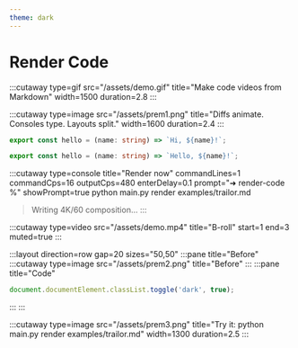 ```yaml
---
theme: dark
---
```


# Render Code

:::cutaway type=gif src="/assets/demo.gif" title="Make code videos from Markdown" width=1500 duration=2.8
:::

:::cutaway type=image src="/assets/prem1.png" title="Diffs animate. Consoles type. Layouts split." width=1600 duration=2.4
:::

```ts {title="index.ts" start_from_blank=true}
export const hello = (name: string) => `Hi, ${name}!`;
```

```ts {title="index.ts"}
export const hello = (name: string) => `Hello, ${name}!`;
```

:::cutaway type=console title="Render now" commandLines=1 commandCps=16 outputCps=480 enterDelay=0.1 prompt="➜ render-code %" showPrompt=true
python main.py render examples/trailor.md
> Writing 4K/60 composition…
:::

:::cutaway type=video src="/assets/demo.mp4" title="B-roll" start=1 end=3 muted=true
:::

:::layout direction=row gap=20 sizes="50,50"
:::pane title="Before"
:::cutaway type=image src="/assets/prem2.png" title="Before"
:::
:::pane title="Code"
```ts {title="feature.ts"}
document.documentElement.classList.toggle('dark', true);
```
:::
:::

:::cutaway type=image src="/assets/prem3.png" title="Try it: python main.py render examples/trailor.md" width=1300 duration=2.5
:::


